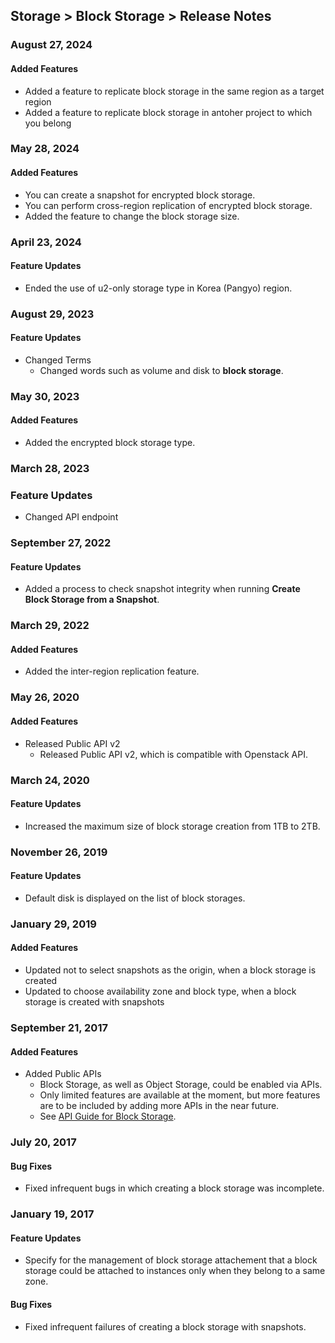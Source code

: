 ## Storage > Block Storage > Release Notes

### August 27, 2024

#### Added Features

* Added a feature to replicate block storage in the same region as a target region
* Added a feature to replicate block storage in antoher project to which you belong

### May 28, 2024

#### Added Features

* You can create a snapshot for encrypted block storage.
* You can perform cross-region replication of encrypted block storage.
* Added the feature to change the block storage size.

### April 23, 2024

#### Feature Updates

* Ended the use of u2-only storage type in Korea (Pangyo) region.
  
### August 29, 2023

#### Feature Updates

* Changed Terms
    * Changed words such as volume and disk to **block storage**.

### May 30, 2023

#### Added Features

* Added the encrypted block storage type.

### March 28, 2023

### Feature Updates

* Changed API endpoint

### September 27, 2022

#### Feature Updates

* Added a process to check snapshot integrity when running **Create Block Storage from a Snapshot**.

### March 29, 2022

#### Added Features

* Added the inter-region replication feature.

### May 26, 2020

#### Added Features

* Released Public API v2
    * Released Public API v2, which is compatible with Openstack API. 

### March 24, 2020

#### Feature Updates

* Increased the maximum size of block storage creation from 1TB to 2TB.

### November 26, 2019

#### Feature Updates

* Default disk is displayed on the list of block storages.

### January 29, 2019

#### Added Features 

* Updated not to select snapshots as the origin, when a block storage is created
* Updated to choose availability zone and block type, when a block storage is created with snapshots

### September 21, 2017

#### Added Features

* Added Public APIs 
    * Block Storage, as well as Object Storage, could be enabled via APIs.  
    * Only limited features are available at the moment, but more features are to be included by adding more APIs in the near future.  
    * See [API Guide for Block Storage](/Storage/Block%20Storage/en/api-guide/).

### July 20, 2017

#### Bug Fixes 

* Fixed infrequent bugs in which creating a block storage was incomplete.  

### January 19, 2017

#### Feature Updates 

* Specify for the management of block storage attachement that a block storage could be attached to instances only when they belong to a same zone. 

#### Bug Fixes 

* Fixed infrequent failures of creating a block storage with snapshots. 
